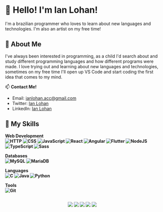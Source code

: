 # 👋 Hello! I'm Ian Lohan! 
I'm a brazilian programmer who loves to learn about new languages and technologies. I'm also an artist on my free time!

## 🌱 About Me

I've always been interested in programming, as a child I'd search about and study different programming languages and how different programs were made. 
I love trying out and learning about new languages and technologies, sometimes on my free time I'll open up VS Code and start coding the first idea that comes to my mind.

📫 **Contact Me!**
- Email: ianlohan.acc@gmail.com
- Twitter: [Ian Lohan](https://twitter.com/ianlohanav)
- LinkedIn: [Ian Lohan](https://www.linkedin.com/in/ian-lohan-9140ab24b/)

## 🔧 My Skills

<b>Web Development<b>
<br>
![HTTP](https://img.shields.io/badge/Web-HTTP-orange)
![CSS](https://img.shields.io/badge/Web-CSS-blue)
![JavaScript](https://img.shields.io/badge/Web-JavaScript-yellow)
![React](https://img.shields.io/badge/Web-React-cyan)
![Angular](https://img.shields.io/badge/Web-Angular-red)
![Flutter](https://img.shields.io/badge/Web-Flutter-cyan)
![NodeJS](https://img.shields.io/badge/Web-NodeJS-green)
![TypeScript](https://img.shields.io/badge/Web-TypeScript-blue)
![Sass](https://img.shields.io/badge/Web-Sass-e87bcb)

<b>Databases</b>
<br>
![MySQL](https://img.shields.io/badge/Database-SQL-blue)
![MariaDB](https://img.shields.io/badge/Database-MariaDB-brown)

<b>Languages</b>
<br>
![C](https://img.shields.io/badge/Language-C-white)
![Java](https://img.shields.io/badge/Language-Java-orange)
![Python](https://img.shields.io/badge/Language-Python-blue)

<b>Tools</b>
<br>
![Git](https://img.shields.io/badge/Tool-Git-black)

  ##
<div align="center">
  <a href="https://www.youtube.com/channel/UCpFDcwhSdVbE8ndDWQjPoKQ" target="_blank"><img src="https://img.shields.io/badge/YouTube-FF0000?style=for-the-badge&logo=youtube&logoColor=white" target="_blank"></a>
  <a href="https://twitter.com/ianlohanav" target="_blank"><img src="https://img.shields.io/badge/Twitter-1DA1F2?style=for-the-badge&logo=twitter&logoColor=white" target="_blank"></a>
  <a href="https://instagram.com/ianlohan.acc" target="_blank"><img src="https://img.shields.io/badge/-Instagram-%23E4405F?style=for-the-badge&logo=instagram&logoColor=white" target="_blank"></a>
  <a href = "mailto:ianlohan.acc@gmail.com"><img src="https://img.shields.io/badge/-Gmail-%23333?style=for-the-badge&logo=gmail&logoColor=white" target="_blank"></a>
  <a href="https://www.linkedin.com/in/ian-lohan-9140ab24b/" target="_blank"><img src="https://img.shields.io/badge/-LinkedIn-%230077B5?style=for-the-badge&logo=linkedin&logoColor=white" target="_blank"></a>
</div>
